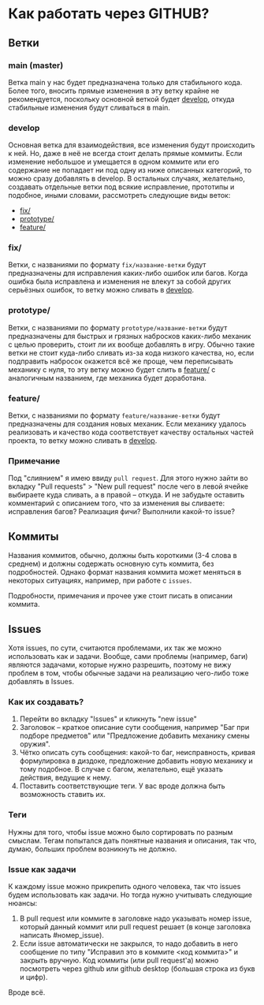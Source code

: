 # Как работать через GITHUB?

## Ветки

### main (master)

Ветка main у нас будет предназначена только для стабильного кода. Более того, вносить прямые изменения в эту ветку крайне не рекомендуется, поскольку основной веткой будет [develop](#develop), откуда стабильные изменения будут сливаться в main.

### develop

Основная ветка для взаимодействия, все изменения будут происходить к ней. Но, даже в неё не всегда стоит делать прямые коммиты. Если изменение небольшое и умещается в одном коммите или его содержание не попадает ни под одну из ниже описанных категорий, то можно сразу добавлять в develop. В остальных случаях, желательно, создавать отдельные ветки под всякие исправление, прототипы и подобное, иными словами, рассмотреть следующие виды веток:

- [fix/](#fix/)
- [prototype/](#prototype/)
- [feature/](#feature/)

### fix/

Ветки, с названиями по формату `fix/название-ветки` будут предназначены для исправления каких-либо ошибок или багов. Когда ошибка была исправлена и изменения не влекут за собой других серьёзных ошибок, то ветку можно сливать в [develop](#develop).

### prototype/

Ветки, с названиями по формату `prototype/название-ветки` будут предназначены для быстрых и грязных набросков каких-либо механик с целью проверить, стоит ли их вообще добавлять в игру. Обычно такие ветки не стоит куда-либо сливать из-за кода низкого качества, но, если подправить набросок окажется всё же проще, чем переписывать механику с нуля, то эту ветку можно будет слить в [feature/](#feature/) с аналогичным названием, где механика будет доработана.

### feature/

Ветки, с названиями по формату `feature/название-ветки` будут предназначены для создания новых механик. Если механику удалось реализовать и качество кода соответствует качеству остальных частей проекта, то ветку можно сливать в [develop](#develop).

### Примечание

Под "слиянием" я имею ввиду `pull request`. Для этого нужно зайти во вкладку "Pull requests" > "New pull request" после чего в левой ячейке выбираете куда сливать, а в правой – откуда. И не забудьте оставить комментарий с описанием того, что за изменения вы сливаете: исправления багов? Реализация фичи? Выполнили какой-то issue?

## Коммиты

Названия коммитов, обычно, должны быть короткими (3-4 слова в среднем) и должны содержать основную суть коммита, без подробностей. Однако формат названия коммита может меняться в некоторых ситуациях, например, при работе с `issues`.

Подробности, примечания и прочее уже стоит писать в описании коммита.

## Issues

Хотя issues, по сути, считаются проблемами, их так же можно использовать как и задачи. Вообще, сами проблемы (например, баги) являются задачами, которые нужно разрешить, поэтому не вижу проблем в том, чтобы обычные задачи на реализацию чего-либо тоже добавлять в Issues. 

### Как их создавать?

1. Перейти во вкладку "Issues" и кликнуть "new issue"
2. Заголовок – краткое описание сути сообщения, например "Баг при подборе предметов" или "Предложение добавить механику смены оружия".
3. Чётко описать суть сообщения: какой-то баг, неисправность, кривая формулировка в диздоке, предложение добавить новую механику и тому подобное. В случае с багом, желательно, ещё указать действия, ведущие к нему.
4. Поставить соответствующие теги. У вас вроде должна быть возможность ставить их.

### Теги

Нужны для того, чтобы issue можно было сортировать по разным смыслам. Тегам попытался дать понятные названия и описания, так что, думаю, больших проблем возникнуть не должно.

### Issue как задачи

К каждому issue можно прикрепить одного человека, так что issues будем использовать как задачи. Но тогда нужно учитывать следующие нюансы:

1. В pull request или коммите в заголовке надо указывать номер issue, который данный коммит или pull request решает (в конце заголовка написать #номер_issue).
2. Если issue автоматически не закрылся, то надо добавить в него сообщение по типу "Исправил это в коммите <код коммита>" и закрыть вручную. Код коммиты (или pull request'а) можно посмотреть через github или github desktop (большая строка из букв и цифр).

Вроде всё.
